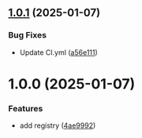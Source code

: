 ## [1.0.1](https://github.com/Unity-UPM-Packages/Test2/compare/v1.0.0...v1.0.1) (2025-01-07)


### Bug Fixes

* Update CI.yml ([a56e111](https://github.com/Unity-UPM-Packages/Test2/commit/a56e1114ea90706e4d040d7dc1276a5b39085e5b))

# 1.0.0 (2025-01-07)


### Features

* add registry ([4ae9992](https://github.com/Unity-UPM-Packages/Test2/commit/4ae9992aa5a5ff9ccd7bd8bf0aaa01c51ebd13f2))

